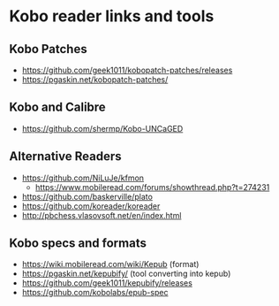 # Kobo reader links and tools

## Kobo Patches

* https://github.com/geek1011/kobopatch-patches/releases
* https://pgaskin.net/kobopatch-patches/

## Kobo and Calibre

* https://github.com/shermp/Kobo-UNCaGED

## Alternative Readers

* https://github.com/NiLuJe/kfmon
  + https://www.mobileread.com/forums/showthread.php?t=274231
* https://github.com/baskerville/plato
* https://github.com/koreader/koreader
* http://pbchess.vlasovsoft.net/en/index.html


## Kobo specs and formats

* https://wiki.mobileread.com/wiki/Kepub (format)
* https://pgaskin.net/kepubify/ (tool converting into kepub)
* https://github.com/geek1011/kepubify/releases
* https://github.com/kobolabs/epub-spec

